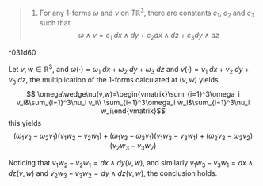> 1. For any 1-forms $\omega$ and $\nu$ on $T\mathbb{R}^3$, there are constants $c_1$, $c_2$ and $c_3$ such that
> $$\omega\wedge\nu=c_1\;dx\wedge dy+c_2dx\wedge dz+c_3dy\wedge dz$$

^031d60

Let $v,w\in\mathbb{R}^3$, and $\omega(\cdot)=\omega_1\;dx+\omega_2\;dy+\omega_3\;dz$ and $\nu(\cdot)=\nu_1\;dx+\nu_2\;dy+\nu_3\;dz$, the multiplication of the 1-forms calculated at $(v,w)$ yields
$$ \omega\wedge\nu(v,w)=\begin{vmatrix}\sum_{i=1}^3\omega_i v_i&\sum_{i=1}^3\nu_i v_i\\
\sum_{i=1}^3\omega_i w_i&\sum_{i=1}^3\nu_i w_i\end{vmatrix}$$
this yields
$$(\omega_1\nu_2−\omega_2\nu_1)(v_1w_2−v_2w_1)+(\omega_1\nu_3−\omega_3\nu_1)(v_1w_3−v_3w_1)+(\omega_2\nu_3−\omega_3\nu_2)(v_2w_3−v_3w_2)$$

Noticing that $v_1w_2-v_2w_1=dx\wedge dy(v,w)$, and similarly $v_1w_3-v_3w_1=dx\wedge dz(v,w)$ and $v_2w_3-v_3w_2=dy\wedge dz(v,w)$, the conclusion holds.